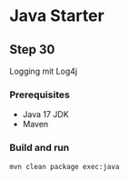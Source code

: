 # Java Starter #

## Step 30

Logging mit Log4j

### Prerequisites
- Java 17 JDK
- Maven

### Build and run

```shell
mvn clean package exec:java
```
